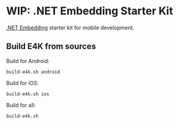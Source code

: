 # WIP: .NET Embedding Starter Kit
[.NET Embedding](https://docs.microsoft.com/en-us/xamarin/tools/dotnet-embedding/) starter kit for mobile development.


## Build E4K from sources
Build for Android:
```
build-e4k.sh android
```
Build for iOS:
```
build-e4k.sh ios
```
Build for all:
```
build-e4k.sh
```
